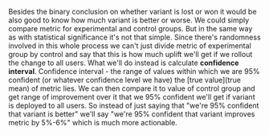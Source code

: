 Besides the binary conclusion on whether variant is lost or won it would be also good to know how much variant is better or worse. We could simply compare metric for experimental and control groups. But in the same way as with statistical significance it's not that simple. Since there's randomness involved in this whole process we can't just divide metric of experimental group by control and say that this is how much uplift we'll get if we rollout the change to all users. What we'll do instead is calculate **confidence interval**.
Confidence interval - the range of values within which we are 95% confident (or whatever confidence level we have) the [true value](true mean) of metric lies. We can then compare it to value of control group and get range of improvement over it that we 95% confident we'll get if variant is deployed to all users.
So instead of just saying that "we're 95% confident that variant is better" we'll say "we're 95% confident that variant improves metric by 5%-6%" which is much more actionable. 